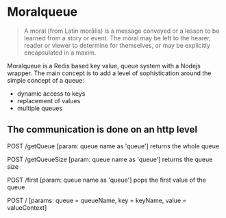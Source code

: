 # Moralqueue

> A moral (from Latin morālis) is a message conveyed or a lesson to be learned from a story or event. The moral may be left to the hearer, reader or viewer to determine for themselves, or may be explicitly encapsulated in a maxim.

Moralqueue is a Redis based key value, queue system with a Nodejs wrapper.
The main concept is to add a level of sophistication around the simple concept of a queue:
- dynamic access to keys
- replacement of values
- multiple queues

## The communication is done on an http level


POST /getQueue [param: queue name as 'queue'] returns the whole queue

POST /getQueueSize [param: queue name as 'queue'] returns the queue size

POST /first [param: queue name as 'queue'] pops the first value of the queue

POST / [params: queue = queueName, key = keyName, value = valueContext]
